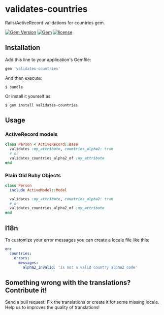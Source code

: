 # validates-countries

Rails/ActiveRecord validations for countries gem.

[![Gem Version](https://badge.fury.io/rb/validates-countries.svg)](https://badge.fury.io/rb/validates-countries)
[![Gem](https://img.shields.io/gem/dt/validates-countries.svg)]()
[![license](https://img.shields.io/github/license/pedrofurtado/validates-countries.svg)]()

## Installation

Add this line to your application's Gemfile:

```ruby
gem 'validates-countries'
```

And then execute:

    $ bundle

Or install it yourself as:

    $ gem install validates-countries

## Usage

### ActiveRecord models
```ruby
class Person < ActiveRecord::Base
  validates :my_attribute, countries_alpha2: true
  # or
  validates_countries_alpha2_of :my_attribute
end
```

### Plain Old Ruby Objects
```ruby
class Person
  include ActiveModel::Model

  validates :my_attribute, countries_alpha2: true
  # or
  validates_countries_alpha2_of :my_attribute
end
```

## I18n

To customize your error messages you can create a locale file like this:

```yaml
en:
  countries:
    errors:
      messages:
        alpha2_invalid: 'is not a valid country alpha2 code'
```

## Something wrong with the translations? Contribute it!

Send a pull request! Fix the translations or create it for some missing locale. Help us to improves the quality of translations!
